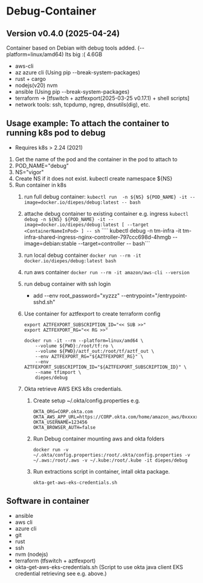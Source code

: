 # Debug-Container

## Version v0.4.0 (2025-04-24)

Container based on Debian with debug tools added. (--platform=linux/amd64)
Its big :( 4.6GB

- aws-cli
- az azure cli (Using pip --break-system-packages)
- rust + cargo
- nodejs(v20) nvm
- ansible (Using pip --break-system-packages)
- terraform -> [tfswitch + aztfexport(2025-03-25 v0.17.1) + shell scripts]
- network tools: ssh, tcpdump, ngrep, dnsutils(dig), etc.

## Usage example: To attach the container to running k8s pod to debug

- Requires k8s > 2.24 (2021)

 1. Get the name of the pod and the container in the pod to attach to
 2. POD_NAME="debug"
 3. NS="vigor"
 4. Create NS if it does not exist. kubectl create namespace ${NS}
 5. Run container in k8s
    1. run full debug container:
     ```kubectl run  -n ${NS} ${POD_NAME} -it --image=docker.io/diepes/debug:latest -- bash```
    1. attache debug container to existing container e.g. ingress
    ```kubectl debug -n ${NS} ${POD_NAME} -it --image=docker.io/diepes/debug:latest [ --target <ContainerNameInPod> ] -- sh```
    ```` kubectl debug -n tm-infra -it tm-infra-shared-ingress-nginx-controller-797ccc698d-4hmgb --image=debian:stable --target=controller -- bash```
    1. run local debug container
    ```docker run --rm -it docker.io/diepes/debug:latest bash```
    1. run aws container
    ```docker run --rm -it amazon/aws-cli --version```
    1. run debug container with ssh login
       - add --env root_password="xyzzz" --entrypoint="/entrypoint-sshd.sh"
    1. Use container for aztfexport to create terraform config

           export AZTFEXPORT_SUBSCRIPTION_ID="<< SUB >>"
           export AZTFEXPORT_RG="<< RG >>"

           docker run -it --rm --platform=linux/amd64 \
               --volume ${PWD}:/root/tf:ro \
               --volume ${PWD}/aztf_out:/root/tf/aztf_out \
               --env AZTFEXPORT_RG="${AZTFEXPORT_RG}" \
               --env AZTFEXPORT_SUBSCRIPTION_ID="${AZTFEXPORT_SUBSCRIPTION_ID}" \
               --name tfimport \
               diepes/debug

    1. Okta retrieve AWS EKS k8s credentials.
       1. Create setup ~/.okta/config.properties e.g.

              OKTA_ORG=CORP.okta.com
              OKTA_AWS_APP_URL=https://CORP.okta.com/home/amazon_aws/0xxxxxxxx000xx0/171
              OKTA_USERNAME=123456
              OKTA_BROWSER_AUTH=false

       1. Run Debug container mounting aws and okta folders

              docker run -v ~/.okta/config.properties:/root/.okta/config.properties -v ~/.aws:/root/.aws -v ~/.kube:/root/.kube -it diepes/debug 

       1. Run extractions script in container, intall okta package.


              okta-get-aws-eks-credentials.sh

## Software in container

- ansible
- aws cli
- azure cli
- git
- rust
- ssh
- nvm (nodejs)
- terraform (tfswitch + aztfexport)
- okta-get-aws-eks-credentials.sh (Script to use okta java client EKS credential retrieving see e.g. above.)
